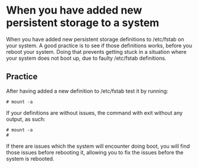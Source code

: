 # When you have added new persistent storage to a system
When you have added new persistent storage definitions to /etc/fstab on your system. A good practice is to see if those definitions works, before you reboot your system.
Doing that prevents getting stuck in a situation where your system does not boot up, due to faulty /etc/fstab definitions.

## Practice
After having added a new definition to /etc/fstab test it by running:

```
# mount -a
```

If your definitions are without issues, the command with exit without any output, as such:

```
# mount -a
#
```

If there are issues which the system will encounter doing boot, you will find those issues before rebooting it, allowing you to fix the issues before the system is rebooted.
